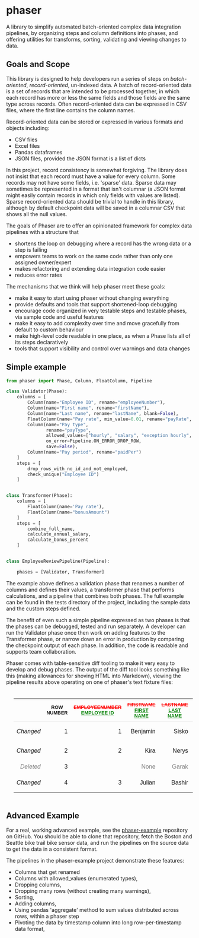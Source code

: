 # phaser

A library to simplify automated batch-oriented complex data integration pipelines, by 
organizing steps and column definitions into phases, and offering utilities for 
transforms, sorting, validating and viewing changes to data. 

## Goals and Scope

This library is designed to help developers run a series of steps on _batch-oriented_,
_record-oriented_, un-indexed data.  A batch of record-oriented data is a set of records
that are intended to be processed together, in which each record has more or less the same
fields and those fields are the same type across records.  Often record-oriented data can
be expressed in CSV files, where the first line contains the column names.

Record-oriented data can be stored or expressed in various formats and objects including:

* CSV files
* Excel files
* Pandas dataframes
* JSON files, provided the JSON format is a list of dicts

In this project, record consistency is somewhat forgiving.  The library does not insist that
each record must have a value for every column.  Some records may not have some fields, i.e. 'sparse' data.
Sparse data may sometimes be represented in a format that isn't columnar
(a JSON format might easily contain records in which only fields with values are listed).  Sparse
record-oriented data should be trivial to handle in this library, although by default checkpoint
data will be saved in a columnar CSV that shows all the null values.

The goals of Phaser are to offer an opinionated framework for complex data pipelines with a structure that

* shortens the loop on debugging where a record has the wrong data or a step is failing
* empowers teams to work on the same code rather than only one assigned owner/expert
* makes refactoring and extending data integration code easier
* reduces error rates

The mechanisms that we think will help phaser meet these goals:

* make it easy to start using phaser without changing everything
* provide defaults and tools that support shortened-loop debugging
* encourage code organized in very testable steps and testable phases, via sample code and useful features
* make it easy to add complexity over time and move gracefully from default to custom behaviour
* make high-level code readable in one place, as when a Phase lists all of its steps declaratively
* tools that support visibility and control over warnings and data changes

## Simple example

```python
from phaser import Phase, Column, FloatColumn, Pipeline

class Validator(Phase):
    columns = [
        Column(name="Employee ID", rename="employeeNumber"),
        Column(name="First name", rename="firstName"),
        Column(name="Last name", rename="lastName", blank=False),
        FloatColumn(name="Pay rate", min_value=0.01, rename="payRate", required=True),
        Column(name="Pay type",
               rename="payType",
               allowed_values=["hourly", "salary", "exception hourly", "monthly", "weekly", "daily"],
               on_error=Pipeline.ON_ERROR_DROP_ROW,
               save=False),
        Column(name="Pay period", rename="paidPer")
    ]
    steps = [
        drop_rows_with_no_id_and_not_employed,
        check_unique("Employee ID")
    ]


class Transformer(Phase):
    columns = [
        FloatColumn(name='Pay rate'),
        FloatColumn(name="bonusAmount")
    ]
    steps = [
        combine_full_name,
        calculate_annual_salary,
        calculate_bonus_percent
    ]


class EmployeeReviewPipeline(Pipeline):

    phases = [Validator, Transformer]

```

The example above defines a validation phase that renames a number of columns and defines their values, a 
transformer phase that performs calculations, and a pipeline that combines both phases.  The full example 
can be found in the tests directory of the project, including the sample data and the custom steps defined.

The benefit of even such a simple pipeline expressed as two phases is that the phases can be debugged, tested and
run separately. A developer can run the Validator phase once then work on adding features to the Transformer phase,
or narrow down an error in production by comparing the checkpoint output of each phase.  In addition, the code
is readable and supports team collaboration.

Phaser comes with table-sensitive diff tooling to make it very easy to develop and debug phases.  The output
of the diff tool looks something like this (making allowances for shoving HTML into Markdown),
viewing the pipeline results above operating on one of phaser's text fixture files:

<div>
        <style type="text/css">
            table { font-family: Arial; padding: 20px; }
            table td { text-align: end; padding:8px; }
            table th { 
                text-transform: uppercase;
                padding:8px;
                border-bottom: 1px solid #e8e8e8;
                font-size: 0.8125rem; 
            }
            .newtext { color: green; text-decoration: underline }
            .deltext { color: red; text-decoration: line-through }
        </style>
    <table><tr>
<th><!--change type--></th>
<th>Row number</th>
<th><span class="deltext">employeeNumber</span><br/><span class="newtext">Employee ID</span></th>
<th><span class="deltext">firstName</span><br/><span class="newtext">First name</span></th>
<th><span class="deltext">lastName</span><br/><span class="newtext">Last name</span></th>
<th>payType</th>
<th><span class="deltext">paidPer</span><br/><span class="newtext">Pay period</span></th>
<th><span class="deltext">payRate</span><br/><span class="newtext">Pay rate</span></th>
<th>bonusAmount</th>
<th>Status</th>
<th>Full name</th>
<th>salary</th>
<th>Bonus percent</th></tr>
<tr><td><i>Changed</i></td>
<td>1</td>
<td>1</td>
<td>Benjamin</td>
<td>Sisko</td>
<td><span class="deltext">salary</span></td>
<td>Year</td>
<td>188625.0</td>
<td>30000<span class="newtext">.0</span></td>
<td>Active</td>
<td><span class="newtext">Benjamin Sisko</span></td>
<td><span class="newtext">188625.0</span></td>
<td><span class="newtext">0.15904572564612326</span></td></tr><tr><td><i>Changed</i></td>
<td>2</td>
<td>2</td>
<td>Kira</td>
<td>Nerys</td>
<td><span class="deltext">salary</span></td>
<td>Year</td>
<td>118625.0</td>
<td>20000<span class="newtext">.0</span></td>
<td>Active</td>
<td><span class="newtext">Kira Nerys</span></td>
<td><span class="newtext">118625.0</span></td>
<td><span class="newtext">0.16859852476290832</span></td></tr>
<tr><td><span style="color: grey"><i>Deleted</i></span></td>
<td>3</td>
<td><span style="color: grey"></span></td>
<td><span style="color: grey">None</span></td>
<td><span style="color: grey">Garak</span></td>
<td><span style="color: grey">salary</span></td>
<td><span style="color: grey">Year</span></td>
<td><span style="color: grey"> 100000</span></td>
<td><span style="color: grey"></span></td>
<td><span style="color: grey">Inactive</span></td>
<td><span style="color: grey"></span></td>
<td><span style="color: grey"></span></td>
<td><span style="color: grey"></span></td></tr>
<tr><td><i>Changed</i></td>
<td>4</td>
<td>3</td>
<td>Julian</td>
<td>Bashir</td>
<td><span class="deltext">salary</span></td>
<td>Year</td>
<td>142880.0</td>
<td>25000<span class="newtext">.0</span></td>
<td>Active</td>
<td><span class="newtext">Julian Bashir</span></td>
<td><span class="newtext">142880.0</span></td>
<td><span class="newtext">0.17497200447928332</span></td></tr></table>
</div>

## Advanced Example

For a real, working advanced example, see the [phaser-example](https://github.com/lisad/phaser-example) repository on GitHub.
You should be able to clone that repository, fetch the Boston and Seattle bike trail bike sensor data,
and run the pipelines on the source data to get the data in a consistent format.

The pipelines in the phaser-example project demonstrate these features:

* Columns that get renamed
* Columns with allowed_values (enumerated types),
* Dropping columns,
* Dropping many rows (without creating many warnings),
* Sorting,
* Adding columns,
* Using pandas 'aggregate' method to sum values distributed across rows, within a phaser step
* Pivoting the data by timestamp column into long row-per-timestamp data format,
